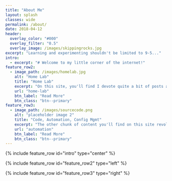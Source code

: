 ```yaml
---
title: "About Me"
layout: splash
classes: wide
permalink: /about/
date: 2018-04-12
header:
  overlay_color: "#000"
  overlay_filter: "0.5"
  overlay_image: /images/skippingrocks.jpg
excerpt: "Learning and experimenting shouldn't be limited to 9-5..."
intro: 
  - excerpt: "# Welcome to my little corner of the internet!"
feature_row2:
  - image_path: /images/homelab.jpg
    alt: "Home Lab"
    title: "Home Lab"
    excerpt: "On this site, you'll find I devote quite a bit of posts about my home lab. My current setup is a combination of HP DL360G5 servers and a 6TB Synology storage device. This lab lets me explore technology that is either unavailable to me at work, or with a freedom I would otherwise note enjoy."
    url: "home-lab"
    btn_label: "Read More"
    btn_class: "btn--primary"
feature_row3:
  - image_path: /images/sourcecode.png
    alt: "placeholder image 2"
    title: "Code, Automation, Config Mgmt"
    excerpt: "The other chunk of content you'll find on this site revolves around code, automation, and configuration management. I find the best way to automate something tedious is to give it to the laziest engineer you can find. I was that engineer (and probably still am) for the bulk of my career. Wanting to find the right way to automate things has served me well."
    url: "automation"
    btn_label: "Read More"
    btn_class: "btn--primary"
---
```



{% include feature_row id="intro" type="center" %}

{% include feature_row id="feature_row2" type="left" %}

{% include feature_row id="feature_row3" type="right" %}

